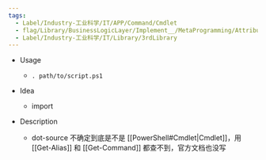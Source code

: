 ```yaml
---
tags:
  - Label/Industry-工业科学/IT/APP/Command/Cmdlet
  - flag/Library/BusinessLogicLayer/Implement__/MetaProgramming/Attribute/Namespace
  - Label/Industry-工业科学/IT/Library/3rdLibrary
---
```


- Usage
    - `. path/to/script.ps1`

- Idea
    - import

- Description
    - dot-source 不确定到底是不是 [[PowerShell#Cmdlet|Cmdlet]]，用 [[Get-Alias]] 和 [[Get-Command]] 都查不到，官方文档也没写
